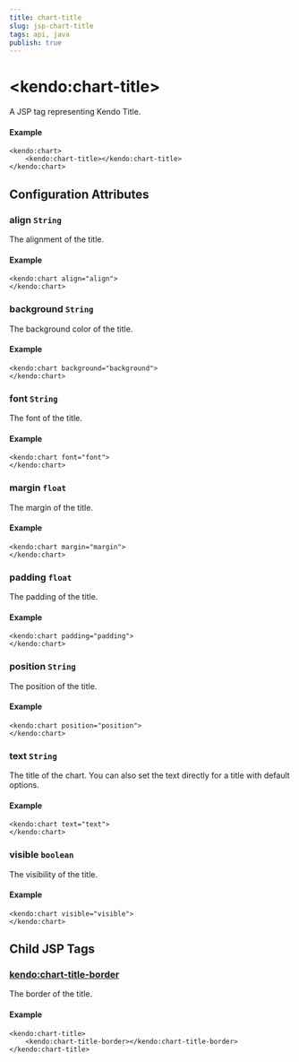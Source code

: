 ```yaml
---
title: chart-title
slug: jsp-chart-title
tags: api, java
publish: true
---
```


# \<kendo:chart-title\>
A JSP tag representing Kendo Title.

#### Example
    <kendo:chart>
        <kendo:chart-title></kendo:chart-title>
    </kendo:chart>


## Configuration Attributes


### align `String`

The alignment of the title.

#### Example
    <kendo:chart align="align">
    </kendo:chart>



### background `String`

The background color of the title.

#### Example
    <kendo:chart background="background">
    </kendo:chart>



### font `String`

The font of the title.

#### Example
    <kendo:chart font="font">
    </kendo:chart>



### margin `float`

The margin of the title.

#### Example
    <kendo:chart margin="margin">
    </kendo:chart>



### padding `float`

The padding of the title.

#### Example
    <kendo:chart padding="padding">
    </kendo:chart>



### position `String`

The position of the title.

#### Example
    <kendo:chart position="position">
    </kendo:chart>



### text `String`

The title of the chart. You can also set the text directly for a title with default options.

#### Example
    <kendo:chart text="text">
    </kendo:chart>



### visible `boolean`

The visibility of the title.

#### Example
    <kendo:chart visible="visible">
    </kendo:chart>



## Child JSP Tags

### [kendo:chart-title-border](/api/wrappers/jsp/chart/title-border)

The border of the title.

#### Example

    <kendo:chart-title>
        <kendo:chart-title-border></kendo:chart-title-border>
    </kendo:chart-title>
 
